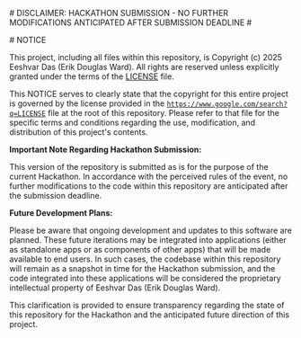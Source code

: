 \# DISCLAIMER: HACKATHON SUBMISSION - NO FURTHER MODIFICATIONS ANTICIPATED AFTER SUBMISSION DEADLINE \#

\# NOTICE

This project, including all files within this repository, is Copyright (c) 2025 Eeshvar Das (Erik Douglas Ward). All rights are reserved unless explicitly granted under the terms of the [LICENSE](LICENSE) file.

This NOTICE serves to clearly state that the copyright for this entire project is governed by the license provided in the [`https://www.google.com/search?q=LICENSE`](https://www.google.com/search?q=LICENSE) file at the root of this repository. Please refer to that file for the specific terms and conditions regarding the use, modification, and distribution of this project's contents.

**Important Note Regarding Hackathon Submission:**

This version of the repository is submitted as is for the purpose of the current Hackathon. In accordance with the perceived rules of the event, no further modifications to the code within this repository are anticipated after the submission deadline.

**Future Development Plans:**

Please be aware that ongoing development and updates to this software are planned. These future iterations may be integrated into applications (either as standalone apps or as components of other apps) that will be made available to end users. In such cases, the codebase within this repository will remain as a snapshot in time for the Hackathon submission, and the code integrated into these applications will be considered the proprietary intellectual property of Eeshvar Das (Erik Douglas Ward).

This clarification is provided to ensure transparency regarding the state of this repository for the Hackathon and the anticipated future direction of this project.

